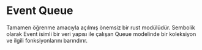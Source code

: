# Event Queue

Tamamen öğrenme amacıyla açılmış önemsiz bir rust modülüdür. Sembolik olarak Event isimli bir veri yapısı ile çalışan Queue modelinde bir koleksiyon ve ilgili fonksiyonlarını barındırır.